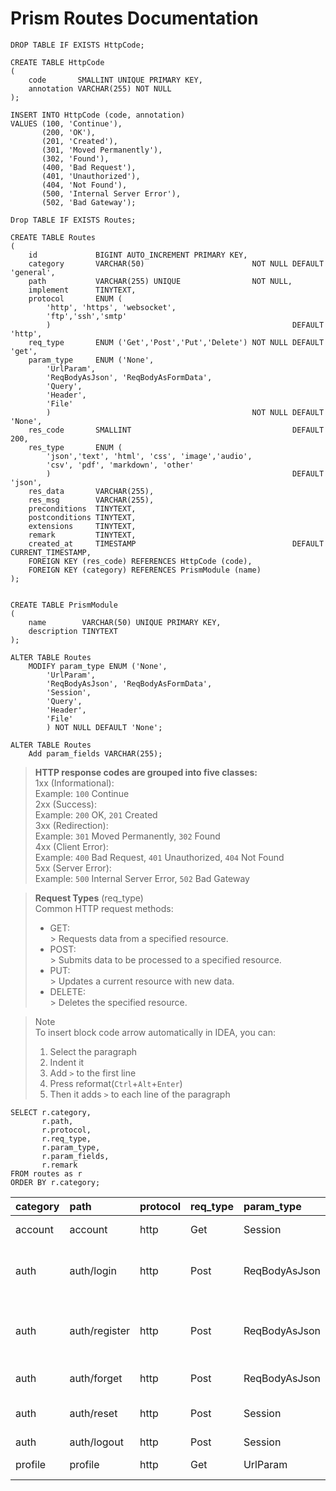 # Prism Routes Documentation

```mysql
DROP TABLE IF EXISTS HttpCode;

CREATE TABLE HttpCode
(
    code       SMALLINT UNIQUE PRIMARY KEY,
    annotation VARCHAR(255) NOT NULL
);

INSERT INTO HttpCode (code, annotation)
VALUES (100, 'Continue'),
       (200, 'OK'),
       (201, 'Created'),
       (301, 'Moved Permanently'),
       (302, 'Found'),
       (400, 'Bad Request'),
       (401, 'Unauthorized'),
       (404, 'Not Found'),
       (500, 'Internal Server Error'),
       (502, 'Bad Gateway');

Drop TABLE IF EXISTS Routes;

CREATE TABLE Routes
(
    id             BIGINT AUTO_INCREMENT PRIMARY KEY,
    category       VARCHAR(50)                        NOT NULL DEFAULT 'general',
    path           VARCHAR(255) UNIQUE                NOT NULL,
    implement      TINYTEXT,
    protocol       ENUM (
        'http', 'https', 'websocket',
        'ftp','ssh','smtp'
        )                                                      DEFAULT 'http',
    req_type       ENUM ('Get','Post','Put','Delete') NOT NULL DEFAULT 'get',
    param_type     ENUM ('None',
        'UrlParam',
        'ReqBodyAsJson', 'ReqBodyAsFormData',
        'Query',
        'Header',
        'File'
        )                                             NOT NULL DEFAULT 'None',
    res_code       SMALLINT                                    DEFAULT 200,
    res_type       ENUM (
        'json','text', 'html', 'css', 'image','audio',
        'csv', 'pdf', 'markdown', 'other'
        )                                                      DEFAULT 'json',
    res_data       VARCHAR(255),
    res_msg        VARCHAR(255),
    preconditions  TINYTEXT,
    postconditions TINYTEXT,
    extensions     TINYTEXT,
    remark         TINYTEXT,
    created_at     TIMESTAMP                                   DEFAULT CURRENT_TIMESTAMP,
    FOREIGN KEY (res_code) REFERENCES HttpCode (code),
    FOREIGN KEY (category) REFERENCES PrismModule (name)
);


CREATE TABLE PrismModule
(
    name        VARCHAR(50) UNIQUE PRIMARY KEY,
    description TINYTEXT
);

ALTER TABLE Routes
    MODIFY param_type ENUM ('None',
        'UrlParam',
        'ReqBodyAsJson', 'ReqBodyAsFormData',
        'Session',
        'Query',
        'Header',
        'File'
        ) NOT NULL DEFAULT 'None';

ALTER TABLE Routes
    Add param_fields VARCHAR(255);

```

> **HTTP response codes are grouped into five classes:**  
> 1xx (Informational):  
> Example: `100` Continue  
> 2xx (Success):  
> Example: `200` OK, `201` Created  
> 3xx (Redirection):  
> Example: `301` Moved Permanently, `302` Found  
> 4xx (Client Error):  
> Example: `400` Bad Request, `401` Unauthorized, `404` Not Found  
> 5xx (Server Error):  
> Example: `500` Internal Server Error, `502` Bad Gateway

> **Request Types** (req_type)  
> Common HTTP request methods:
> - GET:    
    > Requests data from a specified resource.
> - POST:  
    > Submits data to be processed to a specified resource.
> - PUT:  
    > Updates a current resource with new data.
> - DELETE:  
    > Deletes the specified resource.

> Note  
> To insert block code arrow automatically in IDEA,
> you can:
> 1. Select the paragraph
> 2. Indent it
> 3. Add `>` to the first line
> 4. Press reformat(`Ctrl`+`Alt`+`Enter`)
> 5. Then it adds `>` to each line of the paragraph

```mysql
SELECT r.category,
       r.path,
       r.protocol,
       r.req_type,
       r.param_type,
       r.param_fields,
       r.remark
FROM routes as r
ORDER BY r.category;
```

| category | path          | protocol | req\_type | param\_type   | param\_fields                               | remark              |
|:---------|:--------------|:---------|:----------|:--------------|:--------------------------------------------|:--------------------|
| account  | account       | http     | Get       | Session       | accountId                                   | All User's Own Info |
| auth     | auth/login    | http     | Post      | ReqBodyAsJson | email, password, verificaion code           | null                |
| auth     | auth/register | http     | Post      | ReqBodyAsJson | username, email, password, verificaion code | null                |
| auth     | auth/forget   | http     | Post      | ReqBodyAsJson | email                                       | Forget Password     |
| auth     | auth/reset    | http     | Post      | Session       | password, new password                      | Reset Password      |
| auth     | auth/logout   | http     | Post      | Session       |                                             | null                |
| profile  | profile       | http     | Get       | UrlParam      | username                                    | Public User Info    |

